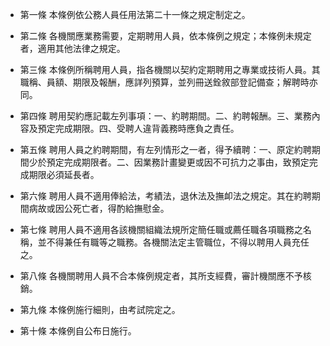 * 第一條 本條例依公務人員任用法第二十一條之規定制定之。

* 第二條 各機關應業務需要，定期聘用人員，依本條例之規定；本條例未規定者，適用其他法律之規定。

* 第三條 本條例所稱聘用人員，指各機關以契約定期聘用之專業或技術人員。其職稱、員額、期限及報酬，應詳列預算，並列冊送銓敘部登記備查；解聘時亦同。

* 第四條 聘用契約應記載左列事項：一、約聘期間。二、約聘報酬。三、業務內容及預定完成期限。四、受聘人違背義務時應負之責任。

* 第五條 聘用人員之約聘期間，有左列情形之一者，得予續聘：一、原定約聘期間少於預定完成期限者。二、因業務計畫變更或因不可抗力之事由，致預定完成期限必須延長者。

* 第六條 聘用人員不適用俸給法，考績法，退休法及撫卹法之規定。其在約聘期間病故或因公死亡者，得酌給撫慰金。

* 第七條 聘用人員不適用各該機關組織法規所定簡任職或薦任職各項職務之名稱，並不得兼任有職等之職務。各機關法定主管職位，不得以聘用人員充任之。

* 第八條 各機關聘用人員不合本條例規定者，其所支經費，審計機關應不予核銷。

* 第九條 本條例施行細則，由考試院定之。

* 第十條 本條例自公布日施行。

